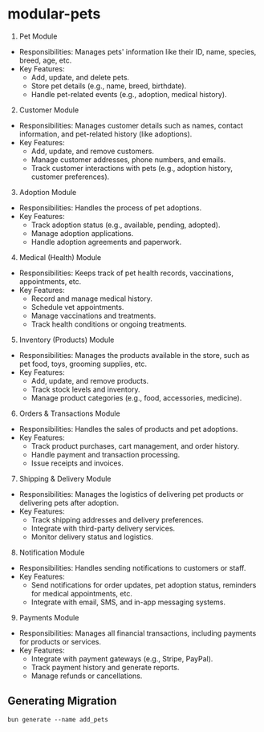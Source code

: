 # modular-pets

1. Pet Module
- Responsibilities: Manages pets' information like their ID, name, species, breed, age, etc.
- Key Features:
  - Add, update, and delete pets.
  - Store pet details (e.g., name, breed, birthdate).
  - Handle pet-related events (e.g., adoption, medical history).

2. Customer Module
- Responsibilities: Manages customer details such as names, contact information, and pet-related history (like adoptions).
- Key Features:
  - Add, update, and remove customers.
  - Manage customer addresses, phone numbers, and emails.
  - Track customer interactions with pets (e.g., adoption history, customer preferences).

3. Adoption Module
- Responsibilities: Handles the process of pet adoptions.
- Key Features:
  - Track adoption status (e.g., available, pending, adopted).
  - Manage adoption applications.
  - Handle adoption agreements and paperwork.
4. Medical (Health) Module
- Responsibilities: Keeps track of pet health records, vaccinations, appointments, etc.
- Key Features:
  - Record and manage medical history.
  - Schedule vet appointments.
  - Manage vaccinations and treatments.
  - Track health conditions or ongoing treatments.
  
5. Inventory (Products) Module
 - Responsibilities: Manages the products available in the store, such as pet food, toys, grooming supplies, etc.
 - Key Features:
   - Add, update, and remove products.
   - Track stock levels and inventory.
   - Manage product categories (e.g., food, accessories, medicine).

6. Orders & Transactions Module
- Responsibilities: Handles the sales of products and pet adoptions.
- Key Features:
  - Track product purchases, cart management, and order history.
  - Handle payment and transaction processing.
  - Issue receipts and invoices.

7. Shipping & Delivery Module
- Responsibilities: Manages the logistics of delivering pet products or delivering pets after adoption.
- Key Features:
  - Track shipping addresses and delivery preferences.
  - Integrate with third-party delivery services.
  - Monitor delivery status and logistics.

8. Notification Module
- Responsibilities: Handles sending notifications to customers or staff.
- Key Features:
  - Send notifications for order updates, pet adoption status, reminders for medical appointments, etc.
  - Integrate with email, SMS, and in-app messaging systems.
  
9. Payments Module
- Responsibilities: Manages all financial transactions, including payments for products or services.
- Key Features:
  - Integrate with payment gateways (e.g., Stripe, PayPal).
  - Track payment history and generate reports.
  - Manage refunds or cancellations.

## Generating Migration

```
bun generate --name add_pets
```